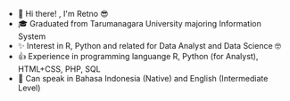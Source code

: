 
<!--
**dwirtnn08/dwirtnn08** is a ✨ _special_ ✨ repository because its `README.md` (this file) appears on your GitHub profile.

Here are some ideas to get you started:-->

- 👋 Hi there! , I'm Retno 😎
- 🎓 Graduated from Tarumanagara University majoring Information System 
- ✨ Interest in R, Python and related for Data Analyst and Data Science 🤓
- 👍 Experience in programming languange R, Python (for Analyst), HTML+CSS, PHP, SQL
- 👄 Can speak in Bahasa Indonesia (Native) and English (Intermediate Level)
